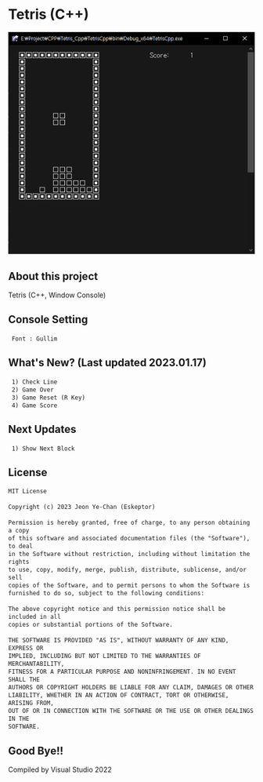 # Tetris (C++)
![homepage](./ScreenShot/ScreenShot01.png)
## About this project
Tetris (C++, Window Console)
## Console Setting
```
 Font : Gullim
```
## What's New? (Last updated 2023.01.17)
```
 1) Check Line
 2) Game Over
 3) Game Reset (R Key)
 4) Game Score
```
## Next Updates
```
 1) Show Next Block
```
## License
```
MIT License

Copyright (c) 2023 Jeon Ye-Chan (Eskeptor)

Permission is hereby granted, free of charge, to any person obtaining a copy
of this software and associated documentation files (the "Software"), to deal
in the Software without restriction, including without limitation the rights
to use, copy, modify, merge, publish, distribute, sublicense, and/or sell
copies of the Software, and to permit persons to whom the Software is
furnished to do so, subject to the following conditions:

The above copyright notice and this permission notice shall be included in all
copies or substantial portions of the Software.

THE SOFTWARE IS PROVIDED "AS IS", WITHOUT WARRANTY OF ANY KIND, EXPRESS OR
IMPLIED, INCLUDING BUT NOT LIMITED TO THE WARRANTIES OF MERCHANTABILITY,
FITNESS FOR A PARTICULAR PURPOSE AND NONINFRINGEMENT. IN NO EVENT SHALL THE
AUTHORS OR COPYRIGHT HOLDERS BE LIABLE FOR ANY CLAIM, DAMAGES OR OTHER
LIABILITY, WHETHER IN AN ACTION OF CONTRACT, TORT OR OTHERWISE, ARISING FROM,
OUT OF OR IN CONNECTION WITH THE SOFTWARE OR THE USE OR OTHER DEALINGS IN THE
SOFTWARE.
```
## Good Bye!!
Compiled by Visual Studio 2022